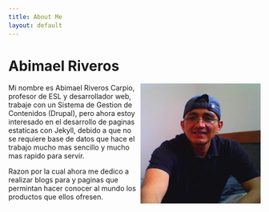```yaml
---
title: About Me
layout: default
---
```

# Abimael Riveros
<img src="/img/abimael.jpg" width="240" height="240" align="right">
Mi nombre es Abimael Riveros Carpio, profesor de ESL y desarrollador web, trabaje con un Sistema de Gestion de Contenidos (Drupal), pero ahora estoy interesado en el desarrollo de paginas estaticas con Jekyll, debido a que no se requiere base de datos que hace el trabajo mucho mas sencillo y mucho mas rapido para servir.    

Razon por la cual ahora me dedico a realizar blogs para y paginas que permintan hacer conocer al mundo los productos que ellos ofresen.
